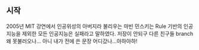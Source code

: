 ## 시작
2005년 MIT 강연에서 인공위성의 아버지라 불리우는 마빈 민스키는 Rule 기반의 인공지능을 제외한 모든 인공지능은 실패라고 말하였다. 저장이 안되구 다른 친구들 branch 왜 못불러오나... 아니 내가 전에 쓴 문장 어디갔나...아하아하!